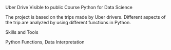 Uber Drive
Visible to public
Course Python for Data Science

The project is based on the trips made by Uber drivers. Different aspects of the trip are analyzed by using different functions in Python.

Skills and Tools

Python Functions, Data Interpretation
